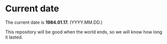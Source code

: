 # Current date

The current date is **1984.01.17.** (YYYY.MM.DD.)

This repository will be good when the world ends, so we will know how long it lasted.
